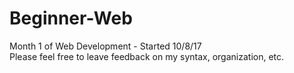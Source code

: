 # Beginner-Web
Month 1 of Web Development - Started 10/8/17    
Please feel free to leave feedback on my syntax, organization, etc.
